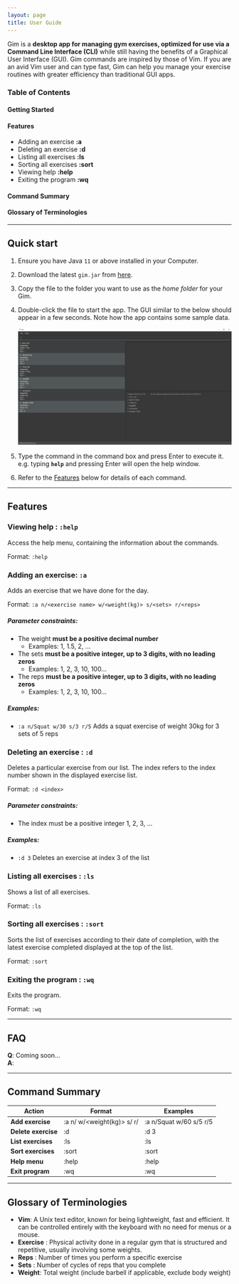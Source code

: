```yaml
---
layout: page
title: User Guide
---
```


Gim is a **desktop app for managing gym exercises, optimized for use via a Command Line Interface (CLI)** while still having the benefits of a Graphical User Interface (GUI). Gim commands are inspired by those of Vim. If you are an avid Vim user and can type fast, Gim can help you manage your exercise routines with greater efficiency than traditional GUI apps.

### Table of Contents
#### Getting Started
#### Features
* Adding an exercise **:a**
* Deleting an exercise **:d**
* Listing all exercises **:ls**
* Sorting all exercises **:sort**
* Viewing help **:help**
* Exiting the program **:wq**
#### Command Summary
#### Glossary of Terminologies

--------------------------------------------------------------------------------------------------------------------

## Quick start

1. Ensure you have Java `11` or above installed in your Computer.

2. Download the latest `gim.jar` from [here](https://github.com/AY2223S1-CS2103T-T15-4/tp/releases).

3. Copy the file to the folder you want to use as the _home folder_ for your Gim.

4. Double-click the file to start the app. The GUI similar to the below should appear in a few seconds. Note how the app contains some sample data.<br>
   <br>![Ui](images/Ui.png)


5. Type the command in the command box and press Enter to execute it. e.g. typing **`help`** and pressing Enter will open the help window.<br>

6. Refer to the [Features](#features) below for details of each command.

--------------------------------------------------------------------------------------------------------------------

## Features


### Viewing help : `:help`

Access the help menu, containing the information about the commands.

Format: `:help`


### Adding an exercise: `:a`

Adds an exercise that we have done for the day.

Format: `:a n/<exercise name> w/<weight(kg)> s/<sets> r/<reps>`

##### Parameter constraints:
* The weight **must be a positive decimal number**
  * Examples: 1, 1.5, 2, ...
* The sets **must be a positive integer, up to 3 digits, with no leading zeros**
  * Examples: 1, 2, 3, 10, 100...
* The reps **must be a positive integer, up to 3 digits, with no leading zeros**
  * Examples: 1, 2, 3, 10, 100...

##### Examples:
* `:a n/Squat w/30 s/3 r/5` Adds a squat exercise of weight 30kg for 3 sets of 5 reps


### Deleting an exercise : `:d`

Deletes a particular exercise from our list. The index refers to the index number shown in the displayed exercise list.

Format: `:d <index>`

##### Parameter constraints:
* The index must be a positive integer 1, 2, 3, ...

##### Examples:
* `:d 3` Deletes an exercise at index 3 of the list


### Listing all exercises : `:ls`

Shows a list of all exercises.

Format: `:ls`


### Sorting all exercises : `:sort`

Sorts the list of exercises according to their date of completion, with the latest exercise completed displayed at the top of the list.

Format: `:sort`


### Exiting the program : `:wq`

Exits the program.

Format: `:wq`

--------------------------------------------------------------------------------------------------------------------

## FAQ

**Q**: Coming soon...
<br>
**A**:

--------------------------------------------------------------------------------------------------------------------

## Command Summary

| Action              | Format                                           | Examples                |
|---------------------|--------------------------------------------------|-------------------------|
| **Add exercise**    | :a n/<exercise> w/<weight(kg)> s/<sets> r/<reps> | :a n/Squat w/60 s/5 r/5 |
| **Delete exercise** | :d <index>                                       | :d 3                    |
| **List exercises**  | :ls                                              | :ls                     |
| **Sort exercises**  | :sort                                            | :sort                   |
| **Help menu**       | :help                                            | :help                   |
| **Exit program**    | :wq                                              | :wq                     |
--------------------------------------------------------------------------------------------------------------------

## Glossary of Terminologies
* **Vim**: A Unix text editor, known for being lightweight, fast and efficient. It can be controlled entirely with the keyboard with no need for menus or a mouse.
* **Exercise** : Physical activity done in a regular gym that is structured and repetitive, usually involving
some weights.
* **Reps** : Number of times you perform a specific exercise
* **Sets** : Number of cycles of reps that you complete
* **Weight**: Total weight (include barbell if applicable, exclude body weight)

